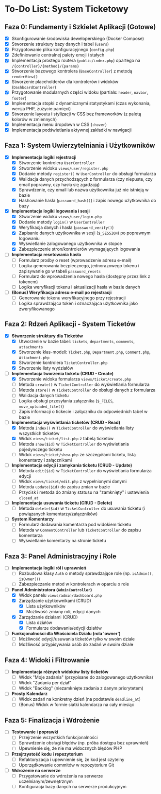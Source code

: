 # To-Do List: System Ticketowy

## Faza 0: Fundamenty i Szkielet Aplikacji (Gotowe)

- [x] Skonfigurowanie środowiska deweloperskiego (Docker Compose)
- [x] Stworzenie struktury bazy danych i tabel (`users`)
- [x] Przygotowanie pliku konfiguracyjnego (`config.php`)
- [x] Zdefiniowanie centralnej palety emoji i stałych
- [x] Implementacja prostego routera (`public/index.php`) opartego na `/{controller}/{method}/{params}`
- [x] Stworzenie bazowego kontrolera (`BaseController`) z metodą `renderView()`
- [x] Stworzenie placeholderów dla kontrolerów i widoków (`DashboardController`)
- [x] Przygotowanie modularnych części widoku (partials: `header`, `navbar`, `footer`)
- [x] Implementacja stopki z dynamicznymi statystykami (czas wykonania, wersja PHP, zużycie pamięci)
- [x] Stworzenie layoutu i stylizacji w CSS bez frameworków (z paletą kolorów w zmiennych)
- [x] Implementacja menu dropdown w CSS (`:hover`)
- [x] Implementacja podświetlania aktywnej zakładki w nawigacji

## Faza 1: System Uwierzytelniania i Użytkowników

- [x] **Implementacja logiki rejestracji**
  - [x] Stworzenie kontrolera `UserController`
  - [x] Stworzenie widoku `views/user/register.php`
  - [x] Dodanie metody `register()` w `UserController` do obsługi formularza
  - [x] Walidacja danych przychodzących z formularza (czy niepuste, czy email poprawny, czy hasła się zgadzają)
  - [x] Sprawdzenie, czy email lub nazwa użytkownika już nie istnieją w bazie
  - [x] Hashowanie hasła (`password_hash()`) i zapis nowego użytkownika do bazy
- [x] **Implementacja logiki logowania i sesji**
  - [x] Stworzenie widoku `views/user/login.php`
  - [x] Dodanie metody `login()` w `UserController`
  - [x] Weryfikacja danych i hasła (`password_verify()`)
  - [x] Zapisanie danych użytkownika w sesji (`$_SESSION`) po poprawnym logowaniu
  - [x] Wyświetlanie zalogowanego uzytkownika w stopce
  - [x] Zabezpieczenie stron/kontrolerów wymagających logowania
- [ ] **Implementacja resetowania hasła**
  - [ ] Formularz prośby o reset (wprowadzenie adresu e-mail)
  - [ ] Logika generowania bezpiecznego, jednorazowego tokenu i zapisywanie go w tabeli `password_resets`
  - [ ] Formularz do wprowadzenia nowego hasła (dostępny przez link z tokenem)
  - [ ] Logika weryfikacji tokenu i aktualizacji hasła w bazie danych
- [ ] **(Bonus) Weryfikacja adresu e-mail po rejestracji**
  - [ ] Generowanie tokenu weryfikacyjnego przy rejestracji
  - [ ] Logika sprawdzająca token i oznaczająca użytkownika jako zweryfikowanego

## Faza 2: Rdzeń Aplikacji - System Ticketów

- [x] **Stworzenie struktury dla Ticketów**
  - [x] Utworzenie w bazie tabel: `tickets`, `departments`, `comments`, `attachments`
  - [x] Stworzenie klas-modeli: `Ticket.php`, `Department.php`, `Comment.php`, `Attachment.php`
  - [x] Stworzenie kontrolera `TicketController.php`
  - [x] Stworzenie listy wydziałów
- [ ] **Implementacja tworzenia ticketu (CRUD - Create)**
  - [x] Stworzenie widoku formularza `views/ticket/create.php`
  - [ ] Metoda `create()` w `TicketController` do wyświetlania formularza
  - [ ] Metoda `store()` w `TicketController` do obsługi danych z formularza
  - [ ] Walidacja danych ticketu
  - [ ] Logika obsługi przesyłania załącznika (`$_FILES`, `move_uploaded_file()`)
  - [ ] Zapis informacji o tickecie i załączniku do odpowiednich tabel w bazie
- [ ] **Implementacja wyświetlania ticketów (CRUD - Read)**
  - [x] Metoda `index()` w `TicketController` do wyświetlania listy wszystkich ticketów
  - [x] Widok `views/ticket/list.php` z tabelą ticketów
  - [ ] Metoda `show($id)` w `TicketController` do wyświetlania pojedynczego ticketu
  - [ ] Widok `views/ticket/show.php` ze szczegółami ticketu, listą komentarzy i załącznikami
- [ ] **Implementacja edycji i zamykania ticketu (CRUD - Update)**
  - [ ] Metoda `edit($id)` w `TicketController` do wyświetlania formularza edycji
  - [ ] Widok `views/ticket/edit.php` z wypełnionymi danymi
  - [ ] Metoda `update($id)` do zapisu zmian w bazie
  - [ ] Przycisk i metoda do zmiany statusu na "zamknięty" i ustawienia `closed_at`
- [ ] **Implementacja usuwania ticketu (CRUD - Delete)**
  - [ ] Metoda `delete($id)` w `TicketController` do usuwania ticketu (i powiązanych komentarzy/załączników)
- [ ] **System Komentarzy**
  - [ ] Formularz dodawania komentarza pod widokiem ticketu
  - [ ] Metoda w `CommentController` lub `TicketController` do zapisu komentarza
  - [ ] Wyświetlanie komentarzy na stronie ticketu

## Faza 3: Panel Administracyjny i Role

- [ ] **Implementacja logiki ról i uprawnień**
  - [ ] Rozbudowa klasy `Auth` o metody sprawdzające role (np. `isAdmin()`, `isOwner()`)
  - [ ] Zabezpieczanie metod w kontrolerach w oparciu o role
- [ ] **Panel Administratora (`AdminController`)**
  - [x] Widok panelu `views/admin/dashboard.php`
  - [x] Zarządzanie użytkownikami (CRUD)
    - [x] Lista użytkowników
    - [x] Możliwość zmiany roli, edycji danych
  - [x] Zarządzanie działami (CRUD)
    - [x] Lista działów
    - [x] Formularze dodawania/edycji działów
- [ ] **Funkcjonalności dla Właściciela Działu (rola 'owner')**
  - [ ] Możliwość edycji/usuwania ticketów tylko w swoim dziale
  - [ ] Możliwość przypisywania osób do zadań w swoim dziale

## Faza 4: Widoki i Filtrowanie

- [ ] **Implementacja różnych widoków listy ticketów**
  - [ ] Widok "Moje zadania" (przypisane do zalogowanego użytkownika)
  - [ ] Widok "Zadania per dział"
  - [ ] Widok "Backlog" (niezamknięte zadania z danym priorytetem)
- [ ] **Prosty Kalendarz**
  - [ ] Widok zadań na konkretny dzień (na podstawie `deadline_at`)
  - [ ] (Bonus) Widok w formie siatki kalendarza na cały miesiąc

## Faza 5: Finalizacja i Wdrożenie

- [ ] **Testowanie i poprawki**
  - [ ] Przejrzenie wszystkich funkcjonalności
  - [ ] Sprawdzenie obsługi błędów (np. próba dostępu bez uprawnień)
  - [ ] Upewnienie się, że nie ma widocznych błędów PHP
- [ ] **Przejrzystość kodu i repozytorium**
  - [ ] Refaktoryzacja i upewnienie się, że kod jest czytelny
  - [ ] Uporządkowanie commitów w repozytorium Git
- [ ] **Wdrożenie na serwerze**
  - [ ] Przygotowanie do wdrożenia na serwerze uczelnianym/zewnętrznym
  - [ ] Konfiguracja bazy danych na serwerze produkcyjnym